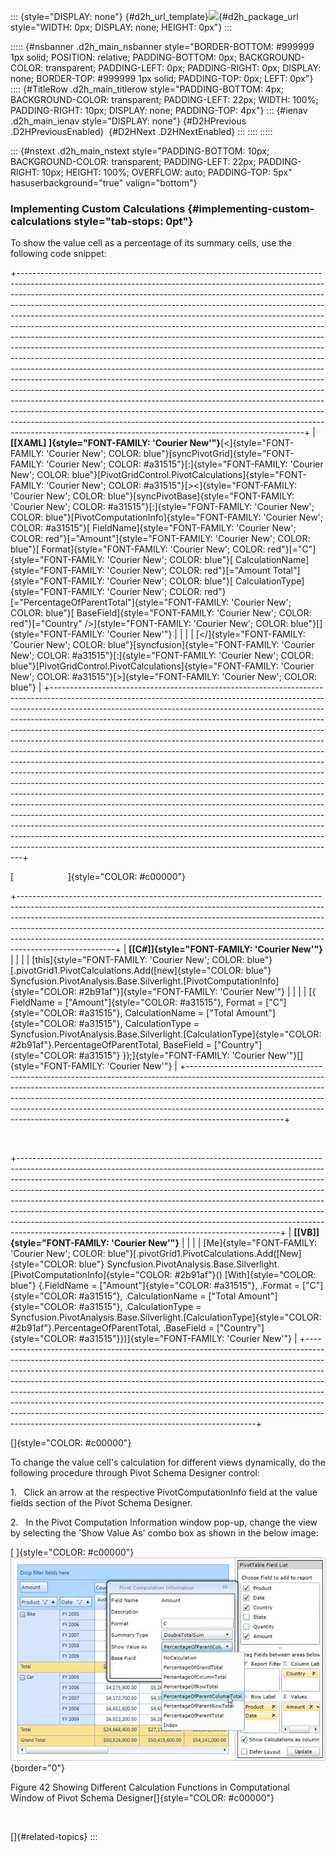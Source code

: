 ::: {style="DISPLAY: none"}
[](ms-xhelp:///?Id=d2h_url_template){#d2h_url_template}![](!package_url!){#d2h_package_url style="WIDTH: 0px; DISPLAY: none; HEIGHT: 0px"}
:::

::::: {#nsbanner .d2h_main_nsbanner style="BORDER-BOTTOM: #999999 1px solid; POSITION: relative; PADDING-BOTTOM: 0px; BACKGROUND-COLOR: transparent; PADDING-LEFT: 0px; PADDING-RIGHT: 0px; DISPLAY: none; BORDER-TOP: #999999 1px solid; PADDING-TOP: 0px; LEFT: 0px"}
:::: {#TitleRow .d2h_main_titlerow style="PADDING-BOTTOM: 4px; BACKGROUND-COLOR: transparent; PADDING-LEFT: 22px; WIDTH: 100%; PADDING-RIGHT: 10px; DISPLAY: none; PADDING-TOP: 4px"}
::: {#ienav .d2h_main_ienav style="DISPLAY: none"}
[](ms-xhelp:///?Id=e221bff9-69af-497d-ad6f-ac30ebbd70c4){#D2HPrevious .D2HPreviousEnabled}  [](ms-xhelp:///?Id=cb3a9e08-990f-4b09-917a-0326326466bc){#D2HNext .D2HNextEnabled}
:::
::::
:::::

::: {#nstext .d2h_main_nstext style="PADDING-BOTTOM: 10px; BACKGROUND-COLOR: transparent; PADDING-LEFT: 22px; PADDING-RIGHT: 10px; HEIGHT: 100%; OVERFLOW: auto; PADDING-TOP: 5px" hasuserbackground="true" valign="bottom"}
### Implementing Custom Calculations {#implementing-custom-calculations style="tab-stops: 0pt"}

To show the value cell as a percentage of its summary cells, use the following code snippet:

+-----------------------------------------------------------------------------------------------------------------------------------------------------------------------------------------------------------------------------------------------------------------------------------------------------------------------------------------------------------------------------------------------------------------------------------------------------------------------------------------------------------------------------------------------------------------------------------------------------------------------------------------------------------------------------------------------------------------------------------------------------------------------------------------------------------------------------------------------------------------------------------------------------------------------------------------------------------------------------------------------------------------------------------------------------------------------------------------------------------------------------------------------------------------------------------------------------------------------------------------------------------------------------------------+
| **[\[XAML\] ]{style="FONT-FAMILY: 'Courier New'"}**[\<]{style="FONT-FAMILY: 'Courier New'; COLOR: blue"}[syncPivotGrid]{style="FONT-FAMILY: 'Courier New'; COLOR: #a31515"}[:]{style="FONT-FAMILY: 'Courier New'; COLOR: blue"}[PivotGridControl.PivotCalculations]{style="FONT-FAMILY: 'Courier New'; COLOR: #a31515"}[\>\<]{style="FONT-FAMILY: 'Courier New'; COLOR: blue"}[syncPivotBase]{style="FONT-FAMILY: 'Courier New'; COLOR: #a31515"}[:]{style="FONT-FAMILY: 'Courier New'; COLOR: blue"}[PivotComputationInfo]{style="FONT-FAMILY: 'Courier New'; COLOR: #a31515"}[ FieldName]{style="FONT-FAMILY: 'Courier New'; COLOR: red"}[=\"Amount\"]{style="FONT-FAMILY: 'Courier New'; COLOR: blue"}[ Format]{style="FONT-FAMILY: 'Courier New'; COLOR: red"}[=\"C\"]{style="FONT-FAMILY: 'Courier New'; COLOR: blue"}[ CalculationName]{style="FONT-FAMILY: 'Courier New'; COLOR: red"}[=\"Amount Total\"]{style="FONT-FAMILY: 'Courier New'; COLOR: blue"}[ CalculationType]{style="FONT-FAMILY: 'Courier New'; COLOR: red"}[=\"PercentageOfParentTotal\"]{style="FONT-FAMILY: 'Courier New'; COLOR: blue"}[ BaseField]{style="FONT-FAMILY: 'Courier New'; COLOR: red"}[=\"Country\" /\>]{style="FONT-FAMILY: 'Courier New'; COLOR: blue"}[]{style="FONT-FAMILY: 'Courier New'"} |
|                                                                                                                                                                                                                                                                                                                                                                                                                                                                                                                                                                                                                                                                                                                                                                                                                                                                                                                                                                                                                                                                                                                                                                                                                                                                                         |
| [\</]{style="FONT-FAMILY: 'Courier New'; COLOR: blue"}[syncfusion]{style="FONT-FAMILY: 'Courier New'; COLOR: #a31515"}[:]{style="FONT-FAMILY: 'Courier New'; COLOR: blue"}[PivotGridControl.PivotCalculations]{style="FONT-FAMILY: 'Courier New'; COLOR: #a31515"}[\>]{style="FONT-FAMILY: 'Courier New'; COLOR: blue"}                                                                                                                                                                                                                                                                                                                                                                                                                                                                                                                                                                                                                                                                                                                                                                                                                                                                                                                                                                 |
+-----------------------------------------------------------------------------------------------------------------------------------------------------------------------------------------------------------------------------------------------------------------------------------------------------------------------------------------------------------------------------------------------------------------------------------------------------------------------------------------------------------------------------------------------------------------------------------------------------------------------------------------------------------------------------------------------------------------------------------------------------------------------------------------------------------------------------------------------------------------------------------------------------------------------------------------------------------------------------------------------------------------------------------------------------------------------------------------------------------------------------------------------------------------------------------------------------------------------------------------------------------------------------------------+

[                      ]{style="COLOR: #c00000"}

+------------------------------------------------------------------------------------------------------------------------------------------------------------------------------------------------------------------------------------------------------------------------------------------------------------------------------------------------------------------------------------------------------------------------------+
| **[\[C#\]]{style="FONT-FAMILY: 'Courier New'"}**                                                                                                                                                                                                                                                                                                                                                                             |
|                                                                                                                                                                                                                                                                                                                                                                                                                              |
| [this]{style="FONT-FAMILY: 'Courier New'; COLOR: blue"}[.pivotGrid1.PivotCalculations.Add([new]{style="COLOR: blue"} Syncfusion.PivotAnalysis.Base.Silverlight.[PivotComputationInfo]{style="COLOR: #2b91af"}]{style="FONT-FAMILY: 'Courier New'"}                                                                                                                                                                           |
|                                                                                                                                                                                                                                                                                                                                                                                                                              |
| [{ FieldName = [\"Amount\"]{style="COLOR: #a31515"}, Format = [\"C\"]{style="COLOR: #a31515"}, CalculationName = [\"Total Amount\"]{style="COLOR: #a31515"}, CalculationType = Syncfusion.PivotAnalysis.Base.Silverlight.[CalculationType]{style="COLOR: #2b91af"}.PercentageOfParentTotal, BaseField = [\"Country\"]{style="COLOR: #a31515"} });]{style="FONT-FAMILY: 'Courier New'"}[]{style="FONT-FAMILY: 'Courier New'"} |
+------------------------------------------------------------------------------------------------------------------------------------------------------------------------------------------------------------------------------------------------------------------------------------------------------------------------------------------------------------------------------------------------------------------------------+

 

+-----------------------------------------------------------------------------------------------------------------------------------------------------------------------------------------------------------------------------------------------------------------------------------------------------------------------------------------------------------------------------------------------------------------------------------------------------------------------------------------------------------------------------------------------------------------------------------------------------------------------------------+
| **[\[VB\]]{style="FONT-FAMILY: 'Courier New'"}**                                                                                                                                                                                                                                                                                                                                                                                                                                                                                                                                                                                  |
|                                                                                                                                                                                                                                                                                                                                                                                                                                                                                                                                                                                                                                   |
| [Me]{style="FONT-FAMILY: 'Courier New'; COLOR: blue"}[.pivotGrid1.PivotCalculations.Add([New]{style="COLOR: blue"} Syncfusion.PivotAnalysis.Base.Silverlight.[PivotComputationInfo]{style="COLOR: #2b91af"}() [With]{style="COLOR: blue"} {.FieldName = [\"Amount\"]{style="COLOR: #a31515"}, .Format = [\"C\"]{style="COLOR: #a31515"}, .CalculationName = [\"Total Amount\"]{style="COLOR: #a31515"}, .CalculationType = Syncfusion.PivotAnalysis.Base.Silverlight.[CalculationType]{style="COLOR: #2b91af"}.PercentageOfParentTotal, .BaseField = [\"Country\"]{style="COLOR: #a31515"}})]{style="FONT-FAMILY: 'Courier New'"} |
+-----------------------------------------------------------------------------------------------------------------------------------------------------------------------------------------------------------------------------------------------------------------------------------------------------------------------------------------------------------------------------------------------------------------------------------------------------------------------------------------------------------------------------------------------------------------------------------------------------------------------------------+

[]{style="COLOR: #c00000"} 

To change the value cell's calculation for different views dynamically, do the following procedure through Pivot Schema Designer control:

1.   Click an arrow at the respective PivotComputationInfo field at the value fields section of the Pivot Schema Designer.

2.   In the Pivot Computation Information window pop-up, change the view by selecting the 'Show Value As' combo box as shown in the below image:

[ ]{style="COLOR: #c00000"}![](ImagesExt/image36_43.jpg){border="0"}

Figure 42 Showing Different Calculation Functions in Computational Window of Pivot Schema Designer[]{style="COLOR: #c00000"}

 

[]{#related-topics}
:::
